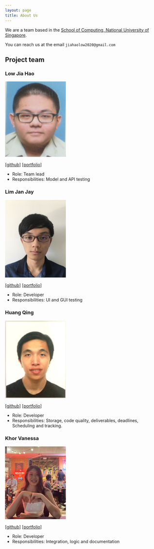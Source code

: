 ```yaml
---
layout: page
title: About Us
---
```


We are a team based in the [School of Computing, National University of Singapore](http://www.comp.nus.edu.sg).

You can reach us at the email `jiahaolow2020@gmail.com`

## Project team

### Low Jia Hao

<img src="images/lowjiahao99.png" width="200px">

[[github](https://github.com/LowJiaHao99)]
[[portfolio](team/lowjiahao99.md)]

* Role: Team lead
* Responsibilities: Model and API testing

### Lim Jan Jay

<img src="images/jaysmyname.png" width="200px">

[[github](https://github.com/jaysmyname)]
[[portfolio](team/jaysmyname.md)]

* Role: Developer
* Responsibilities: UI and GUI testing

### Huang Qing

<img src="images/hqhqhq1.png" width="200px">

[[github](http://github.com/hqhqhq1)]
[[portfolio](team/hqhqhq1.md)]

* Role: Developer
* Responsibilities: Storage, code quality, deliverables, deadlines, Scheduling and tracking.


### Khor Vanessa

<img src="images/vanessaxuuan.png" width="200px">

[[github](http://github.com/vanessaxuuan)]
[[portfolio](team/vanessaxuuan.md)]

* Role: Developer
* Responsibilities: Integration, logic and documentation

